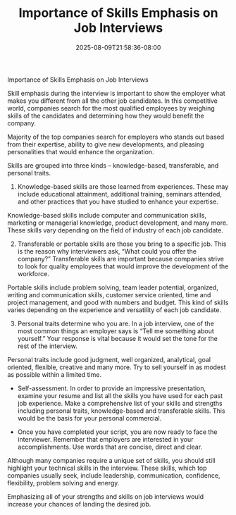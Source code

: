 ﻿---
title: "Importance of Skills Emphasis on Job Interviews"
date: 2025-08-09T21:58:36-08:00
description: "Job Search Tips for Web Success"
featured_image: "/images/Job Search.jpg"
tags: ["Job Search"]
---

Importance of Skills Emphasis on Job Interviews


Skill emphasis during the interview is important to show the employer what makes you different from all the other job candidates. In this competitive world, companies search for the most qualified employees by weighing skills of the candidates and determining how they would benefit the company.

Majority of the top companies search for employers who stands out based from their expertise, ability to give new developments, and pleasing personalities that would enhance the organization. 

Skills are grouped into three kinds – knowledge-based, transferable, and personal traits.

1) Knowledge-based skills are those learned from experiences. These may include educational attainment, additional training, seminars attended, and other practices that you have studied to enhance your expertise. 

Knowledge-based skills include computer and communication skills, marketing or managerial knowledge, product development, and many more. These skills vary depending on the field of industry of each job candidate.

2) Transferable or portable skills are those you bring to a specific job. This is the reason why interviewers ask, “What could you offer the company?” Transferable skills are important because companies strive to look for quality employees that would improve the development of the workforce.

Portable skills include problem solving, team leader potential, organized, writing and communication skills, customer service oriented, time and project management, and good with numbers and budget. This kind of skills varies depending on the experience and versatility of each job candidate. 

3) Personal traits determine who you are. In a job interview, one of the most common things an employer says is “Tell me something about yourself.” Your response is vital because it would set the tone for the rest of the interview. 

Personal traits include good judgment, well organized, analytical, goal oriented, flexible, creative and many more. Try to sell yourself in as modest as possible within a limited time.

* Self-assessment. In order to provide an impressive presentation, examine your resume and list all the skills you have used for each past job experience. Make a comprehensive list of your skills and strengths including personal traits, knowledge-based and transferable skills. This would be the basis for your personal commercial.

* Once you have completed your script, you are now ready to face the interviewer. Remember that employers are interested in your accomplishments. Use words that are concise, direct and clear. 

Although many companies require a unique set of skills, you should still highlight your technical skills in the interview. These skills, which top companies usually seek, include leadership, communication, confidence, flexibility, problem solving and energy. 

Emphasizing all of your strengths and skills on job interviews would increase your chances of landing the desired job.

